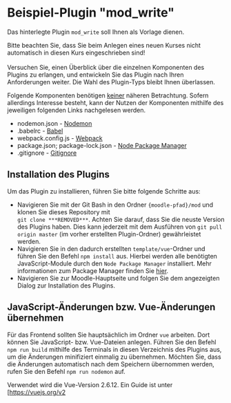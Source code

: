 # Beispiel-Plugin "mod_write"
Das hinterlegte Plugin `mod_write` soll Ihnen als Vorlage dienen.

Bitte beachten Sie, dass Sie beim Anlegen eines neuen Kurses nicht automatisch in diesen Kurs eingeschrieben sind!
<br /><br />Versuchen Sie, einen Überblick über die einzelnen Komponenten des Plugins zu erlangen, und entwickeln Sie das Plugin nach Ihren Anforderungen weiter. Die Wahl des Plugin-Typs bleibt Ihnen überlassen.

Folgende Komponenten benötigen <ins>keiner</ins> näheren Betrachtung.
Sofern allerdings Interesse besteht, kann der Nutzen der Komponenten mithilfe des jeweiligen folgenden Links nachgelesen werden.
* nodemon.json - [Nodemon](https://www.npmjs.com/package/nodemon)
* .babelrc - [Babel](https://babeljs.io/)
* webpack.config.js - [Webpack](https://webpack.js.org/)
* package.json; package-lock.json - [Node Package Manager](https://www.npmjs.com/)
* .gitignore - [Gitignore](https://git-scm.com/docs/gitignore)

## Installation des Plugins
Um das Plugin zu installieren, führen Sie bitte folgende Schritte aus:
* Navigieren Sie mit der Git Bash in den Ordner `{moodle-pfad}/mod` und klonen Sie dieses Repository mit <br />`git clone ***REMOVED***`.
Achten Sie darauf, dass Sie die neuste Version des Plugins haben. Dies kann jederzeit mit dem Ausführen von `git pull origin master` (im vorher erstellten Plugin-Ordner) gewährleistet werden.
* Navigieren Sie in den dadurch erstellten `template/vue`-Ordner und führen Sie den Befehl `npm install` aus. Hierbei werden alle benötigten JavaScript-Module durch den `Node Package Manager` installiert. Mehr informationen zum Package Manager finden Sie [hier](https://www.npmjs.com/).
* Navigieren Sie zur Moodle-Hauptseite und folgen Sie dem angezeigten Dialog zur Installation des Plugins.

## JavaScript-Änderungen bzw. Vue-Änderungen übernehmen
Für das Frontend sollten Sie hauptsächlich im Ordner `vue` arbeiten. Dort können Sie JavaScript- bzw. Vue-Dateien anlegen.
Führen Sie den Befehl `npm run build` mithilfe des Terminals in diesen Verzeichnis des Plugins aus, um die Änderungen minifiziert einmalig zu übernehmen. 
Möchten Sie, dass die Änderungen automatisch nach dem Speichern übernommen werden, rufen Sie den Befehl `npm run nodemon` auf.

Verwendet wird die Vue-Version 2.6.12. Ein Guide ist unter [https://vuejs.org/v2
